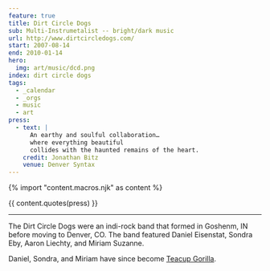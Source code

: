 ```yaml
---
feature: true
title: Dirt Circle Dogs
sub: Multi-Instrumetalist -- bright/dark music
url: http://www.dirtcircledogs.com/
start: 2007-08-14
end: 2010-01-14
hero:
  img: art/music/dcd.png
index: dirt circle dogs
tags:
  - _calendar
  - _orgs
  - music
  - art
press:
  - text: |
      An earthy and soulful collaboration…
      where everything beautiful
      collides with the haunted remains of the heart.
    credit: Jonathan Bitz
    venue: Denver Syntax
---
```


{% import "content.macros.njk" as content %}

{{ content.quotes(press) }}

------

The Dirt Circle Dogs were an indi-rock band
that formed in Goshenm, IN
before moving to Denver, CO.
The band featured Daniel Eisenstat,
Sondra Eby,
Aaron Liechty,
and Miriam Suzanne.

Daniel, Sondra, and Miriam have since become
[Teacup Gorilla](teacup-gorilla/).

